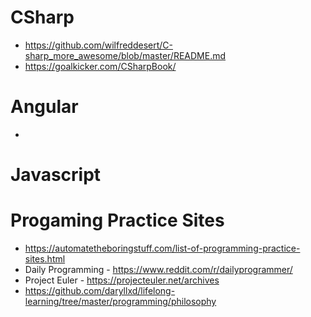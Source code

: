 # CSharp
* https://github.com/wilfreddesert/C-sharp_more_awesome/blob/master/README.md
* https://goalkicker.com/CSharpBook/


# Angular
*

# Javascript


# Progaming Practice Sites
* https://automatetheboringstuff.com/list-of-programming-practice-sites.html
* Daily Programming - https://www.reddit.com/r/dailyprogrammer/
* Project Euler - https://projecteuler.net/archives
* https://github.com/daryllxd/lifelong-learning/tree/master/programming/philosophy
